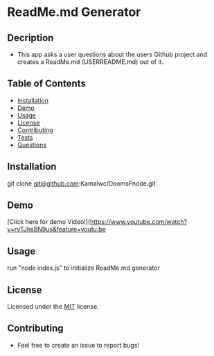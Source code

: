 # ReadMe.md Generator

## Decription 
* This app asks a user questions about the users Github project and creates a ReadMe.md (USERREADME.md) out of it. 

## Table of Contents 
* [Installation](#installation)
* [Demo](#Demo)
* [Usage](#usage)
* [License](#license)
* [Contributing](#contributing)
* [Tests](#tests)
* [Questions](#questions)
        
    
## Installation
git clone git@github.com:Kamalwc/DoomsFnode.git

## Demo 
[Click here for demo Video!](https://www.youtube.com/watch?v=rvTJhsBN9us&feature=youtu.be

## Usage
run "node index.js" to initialize ReadMe.md generator

## License
Licensed under the [MIT](https://github.com/Kamalwc/DoomsFnode/blob/master/LICENSE.txt) license.

## Contributing
* Feel free to create an issue to report bugs!

    
